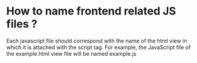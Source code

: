 # How to name frontend related JS files ?

Each javascript file should correspond with the name of the html view in which it is attached with the script tag. For example, the JavaScript file of the example.html view file will be named example.js